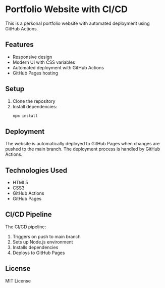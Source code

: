# Portfolio Website with CI/CD

This is a personal portfolio website with automated deployment using GitHub Actions.

## Features

- Responsive design
- Modern UI with CSS variables
- Automated deployment with GitHub Actions
- GitHub Pages hosting

## Setup

1. Clone the repository
2. Install dependencies:
   ```bash
   npm install
   ```

## Deployment

The website is automatically deployed to GitHub Pages when changes are pushed to the main branch. The deployment process is handled by GitHub Actions.

## Technologies Used

- HTML5
- CSS3
- GitHub Actions
- GitHub Pages

## CI/CD Pipeline

The CI/CD pipeline:
1. Triggers on push to main branch
2. Sets up Node.js environment
3. Installs dependencies
4. Deploys to GitHub Pages

## License

MIT License 